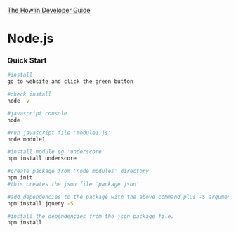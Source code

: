 [The Howlin Developer Guide](/index.md)



Node.js
=======


### Quick Start

```bash
#install
go to website and click the green button

#check install
node -v

#javascript console
node

#run javascript file 'module1.js'
node module1

#install module eg 'underscore'
npm install underscore

#create package from 'node_modules' directory
npm init
#this creates the json file 'package.json'

#add dependencies to the package with the above command plus -S argument.
npm install jquery -S

#install the dependencies from the json package file.
npm install
```
